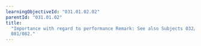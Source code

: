 ```yaml
---
learningObjectiveId: "031.01.02.02"
parentId: "031.01.02"
title:
  "Importance with regard to performance Remark: See also Subjects 032/034 and
  081/082."
---
```

